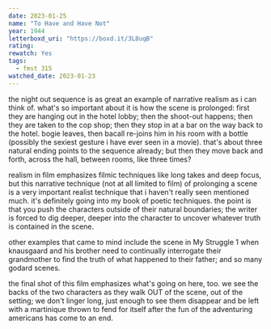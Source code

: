 ```yaml
---
date: 2023-01-25
name: "To Have and Have Not"
year: 1944
letterboxd_uri: "https://boxd.it/3L8uqB"
rating: 
rewatch: Yes
tags:
  - fmst 315
watched_date: 2023-01-23
---
```


the night out sequence is as great an example of narrative realism as i can think of. what's so important about it is how the scene is prolonged: first they are hanging out in the hotel lobby; then the shoot-out happens; then they are taken to the cop shop; then they stop in at a bar on the way back to the hotel. bogie leaves, then bacall re-joins him in his room with a bottle (possibly the sexiest gesture i have ever seen in a movie). that's about three natural ending points to the sequence already; but then they move back and forth, across the hall, between rooms, like three times?

realism in film emphasizes filmic techniques like long takes and deep focus, but this narrative technique (not at all limited to film) of prolonging a scene is a very important realist technique that i haven't really seen mentioned much. it's definitely going into my book of poetic techniques. the point is that you push the characters outside of their natural boundaries; the writer is forced to dig deeper, deeper into the character to uncover whatever truth is contained in the scene.

other examples that came to mind include the scene in My Struggle 1 when knausgaard and his brother need to continually interrogate their grandmother to find the truth of what happened to their father; and so many godard scenes.

the final shot of this film emphasizes what's going on here, too. we see the backs of the two characters as they walk OUT of the scene, out of the setting; we don't linger long, just enough to see them disappear and be left with a martinique thrown to fend for itself after the fun of the adventuring americans has come to an end.
